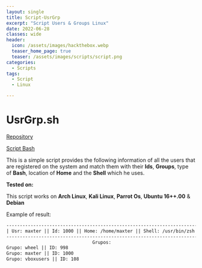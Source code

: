 ```yaml
---
layout: single
title: Script-UsrGrp
excerpt: "Script Users & Groups Linux"
date: 2022-06-28
classes: wide
header:
  icon: /assets/images/hackthebox.webp
  teaser_home_page: true
  teaser: /assets/images/scripts/script.png
categories:
  - Scripts
tags:
  - Script
  - Linux

---
```


# UsrGrp.sh

[Repository](https://github.com/themaxterone/scriptUsrGrp) 

[Script Bash](https://github.com/themaxterone/scriptUsrGrp/blob/main/usrgrp.sh) 


This is a simple script provides the following information of all the users that are registered on the system and match them with their **Ids**, **Groups**, type of **Bash**, location of **Home** and the **Shell** which he uses.


**Tested on:**

This script works on **Arch Linux**, **Kali Linux**, **Parrot Os**, **Ubuntu 16++.00** & **Debian**


Example of result:

```txt
---------------------------------------------------------------------------
| Usr: maxter || Id: 1000 || Home: /home/maxter || Shell: /usr/bin/zsh |
---------------------------------------------------------------------------
                                Grupos:
Grupo: wheel || ID: 998
Grupo: maxter || ID: 1000
Grupo: vboxusers || ID: 108
```